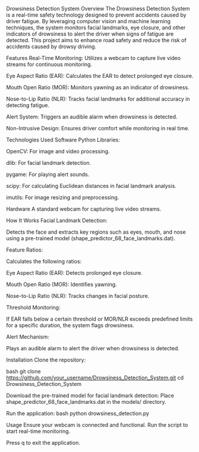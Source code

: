 Drowsiness Detection System
Overview
The Drowsiness Detection System is a real-time safety technology designed to prevent accidents caused by driver fatigue. By leveraging computer vision and machine learning techniques, the system monitors facial landmarks, eye closure, and other indicators of drowsiness to alert the driver when signs of fatigue are detected. This project aims to enhance road safety and reduce the risk of accidents caused by drowsy driving.

Features
Real-Time Monitoring: Utilizes a webcam to capture live video streams for continuous monitoring.

Eye Aspect Ratio (EAR): Calculates the EAR to detect prolonged eye closure.

Mouth Open Ratio (MOR): Monitors yawning as an indicator of drowsiness.

Nose-to-Lip Ratio (NLR): Tracks facial landmarks for additional accuracy in detecting fatigue.

Alert System: Triggers an audible alarm when drowsiness is detected.

Non-Intrusive Design: Ensures driver comfort while monitoring in real time.

Technologies Used
Software
Python Libraries:

OpenCV: For image and video processing.

dlib: For facial landmark detection.

pygame: For playing alert sounds.

scipy: For calculating Euclidean distances in facial landmark analysis.

imutils: For image resizing and preprocessing.

Hardware
A standard webcam for capturing live video streams.

How It Works
Facial Landmark Detection:

Detects the face and extracts key regions such as eyes, mouth, and nose using a pre-trained model (shape_predictor_68_face_landmarks.dat).

Feature Ratios:

Calculates the following ratios:

Eye Aspect Ratio (EAR): Detects prolonged eye closure.

Mouth Open Ratio (MOR): Identifies yawning.

Nose-to-Lip Ratio (NLR): Tracks changes in facial posture.

Threshold Monitoring:

If EAR falls below a certain threshold or MOR/NLR exceeds predefined limits for a specific duration, the system flags drowsiness.

Alert Mechanism:

Plays an audible alarm to alert the driver when drowsiness is detected.

Installation
Clone the repository:

bash
git clone https://github.com/your_username/Drowsiness_Detection_System.git
cd Drowsiness_Detection_System

Download the pre-trained model for facial landmark detection:
Place shape_predictor_68_face_landmarks.dat in the models/ directory.

Run the application:
bash
python drowsiness_detection.py

Usage
Ensure your webcam is connected and functional.
Run the script to start real-time monitoring.

Press q to exit the application.
